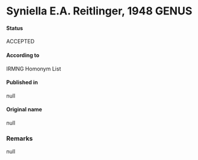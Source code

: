# Syniella E.A. Reitlinger, 1948 GENUS

#### Status
ACCEPTED

#### According to
IRMNG Homonym List

#### Published in
null

#### Original name
null

### Remarks
null